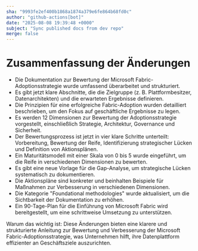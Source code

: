 ```yaml
---
sha: "9993fe2ef400b1868a1874a379e6fe864b68fd0c"
author: "github-actions[bot]"
date: "2025-08-08 19:39:48 +0000"
subject: "Sync published docs from dev repo"
merge: false
---
```


# Zusammenfassung der Änderungen

- Die Dokumentation zur Bewertung der Microsoft Fabric-Adoptionsstrategie wurde umfassend überarbeitet und strukturiert.
- Es gibt jetzt klare Abschnitte, die die Zielgruppe (z. B. Plattformbesitzer, Datenarchitekten) und die erwarteten Ergebnisse definieren.
- Die Prinzipien für eine erfolgreiche Fabric-Adoption wurden detailliert beschrieben, um den Fokus auf geschäftliche Ergebnisse zu legen.
- Es werden 12 Dimensionen zur Bewertung der Adoptionsstrategie vorgestellt, einschließlich Strategie, Architektur, Governance und Sicherheit.
- Der Bewertungsprozess ist jetzt in vier klare Schritte unterteilt: Vorbereitung, Bewertung der Reife, Identifizierung strategischer Lücken und Definition von Aktionsplänen.
- Ein Maturitätsmodell mit einer Skala von 0 bis 5 wurde eingeführt, um die Reife in verschiedenen Dimensionen zu bewerten.
- Es gibt eine neue Vorlage für die Gap-Analyse, um strategische Lücken systematisch zu dokumentieren.
- Die Aktionspläne sind konkreter und beinhalten Beispiele für Maßnahmen zur Verbesserung in verschiedenen Dimensionen.
- Die Kategorie "Foundational methodologies" wurde aktualisiert, um die Sichtbarkeit der Dokumentation zu erhöhen.
- Ein 90-Tage-Plan für die Einführung von Microsoft Fabric wird bereitgestellt, um eine schrittweise Umsetzung zu unterstützen.

Warum das wichtig ist: Diese Änderungen bieten eine klarere und strukturierte Anleitung zur Bewertung und Verbesserung der Microsoft Fabric-Adoptionsstrategie, was Unternehmen hilft, ihre Datenplattform effizienter an Geschäftsziele auszurichten.

